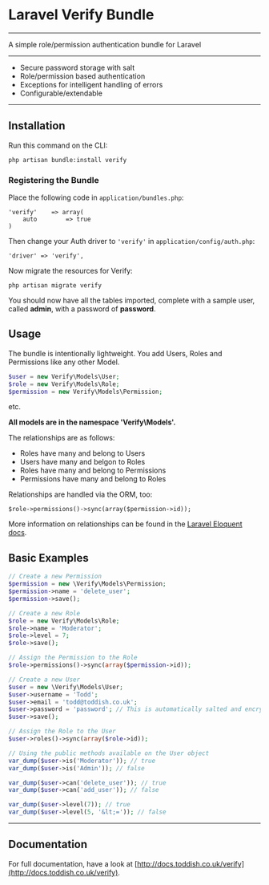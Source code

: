 # Laravel Verify Bundle

---

A simple role/permission authentication bundle for Laravel

---

* Secure password storage with salt
* Role/permission based authentication
* Exceptions for intelligent handling of errors
* Configurable/extendable

---

## Installation

Run this command on the CLI:

    php artisan bundle:install verify

### Registering the Bundle

Place the following code in ``application/bundles.php``:


    'verify'    => array(
        auto        => true
    )


Then change your Auth driver to ``'verify'`` in ``application/config/auth.php``:

    'driver' => 'verify',

Now migrate the resources for Verify:

    php artisan migrate verify

You should now have all the tables imported, complete with a sample user, called **admin**, with a password of **password**.

## Usage

The bundle is intentionally lightweight. You add Users, Roles and Permissions like any other Model.

```php
$user = new Verify\Models\User;
$role = new Verify\Models\Role;
$permission = new Verify\Models\Permission;
```

etc.

**All models are in the namespace 'Verify\Models\'.**

The relationships are as follows:

* Roles have many and belong to Users
* Users have many and belgon to Roles
* Roles have many and belong to Permissions
* Permissions have many and belong to Roles

Relationships are handled via the ORM, too:

    $role->permissions()->sync(array($permission->id));

More information on relationships can be found in the [Laravel Eloquent docs](http://laravel.com/docs/database/eloquent).

## Basic Examples

```php
// Create a new Permission
$permission = new \Verify\Models\Permission;
$permission->name = 'delete_user';
$permission->save();

// Create a new Role
$role = new Verify\Models\Role;
$role->name = 'Moderator';
$role->level = 7;
$role->save();

// Assign the Permission to the Role
$role->permissions()->sync(array($permission->id));

// Create a new User
$user = new \Verify\Models\User;
$user->username = 'Todd';
$user->email = 'todd@toddish.co.uk';
$user->password = 'password'; // This is automatically salted and encrypted
$user->save();

// Assign the Role to the User
$user->roles()->sync(array($role->id));

// Using the public methods available on the User object
var_dump($user->is('Moderator')); // true
var_dump($user->is('Admin')); // false

var_dump($user->can('delete_user')); // true
var_dump($user->can('add_user')); // false

var_dump($user->level(7)); // true
var_dump($user->level(5, '&lt;=')); // false
```

---

## Documentation

For full documentation, have a look at [http://docs.toddish.co.uk/verify](http://docs.toddish.co.uk/verify).